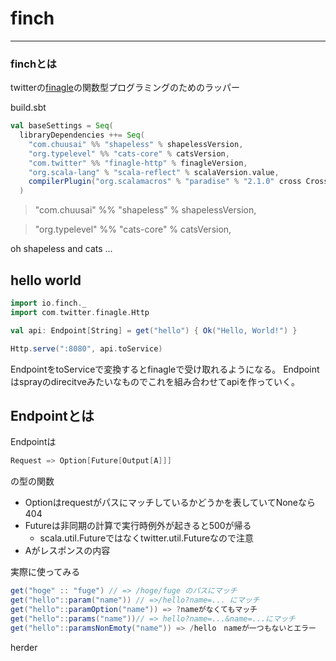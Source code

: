 # finch
________



### finchとは

twitterの[finagle](https://github.com/twitter/finagle)の関数型プログラミングのためのラッパー



build.sbt

```scala
val baseSettings = Seq(
  libraryDependencies ++= Seq(
    "com.chuusai" %% "shapeless" % shapelessVersion,
    "org.typelevel" %% "cats-core" % catsVersion,
    "com.twitter" %% "finagle-http" % finagleVersion,
    "org.scala-lang" % "scala-reflect" % scalaVersion.value,
    compilerPlugin("org.scalamacros" % "paradise" % "2.1.0" cross CrossVersion.full)
  )
```
  >"com.chuusai" %% "shapeless" % shapelessVersion,
  
  >"org.typelevel" %% "cats-core" % catsVersion,
  
  oh shapeless and cats ...
  



## hello world

```scala
import io.finch._
import com.twitter.finagle.Http

val api: Endpoint[String] = get("hello") { Ok("Hello, World!") }

Http.serve(":8080", api.toService)
```

EndpointをtoServiceで変換するとfinagleで受け取れるようになる。
Endpointはsprayのdirecitveみたいなものでこれを組み合わせてapiを作っていく。




## Endpointとは

Endpointは
```scala
Request => Option[Future[Output[A]]]
```
の型の関数

* Optionはrequestがパスにマッチしているかどうかを表していてNoneなら404
* Futureは非同期の計算で実行時例外が起きると500が帰る
  * scala.util.Futureではなくtwitter.util.Futureなので注意
* Aがレスポンスの内容 


実際に使ってみる

```scala
get("hoge" :: "fuge") // => /hoge/fuge のパスにマッチ
get("hello"::param("name")) // =>/hello?name=... にマッチ
get("hello"::paramOption("name")) => ?nameがなくてもマッチ 
get("hello"::params("name"))// => hello?name=...&name=...にマッチ
get("hello"::paramsNonEmoty("name")) => /hello　nameが一つもないとエラー
```

herder














